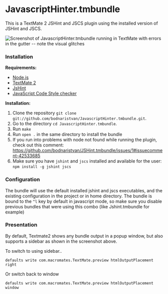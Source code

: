 JavascriptHinter.tmbundle
===============

This is a TextMate 2 JSHint and JSCS plugin using the installed version of JSHint and JSCS.

![Screenshot of JavascriptHinter.tmbundle running in TextMate with errors in the gutter -- note the visual glitches](https://cloud.githubusercontent.com/assets/710358/4801130/a284aa1c-5e2d-11e4-9a9a-2153961a88c8.png)


### Installation ###

**Requirements:**

- [Node.js][nodejs]
- [TextMate 2][textmate]
- [JsHint][jshint]
- [JavaScript Code Style checker][jscs]

[nodejs]: http://www.nodejs.org
[textmate]: https://github.com/textmate/textmate
[jshint]: http://jshint.com/
[jscs]: https://github.com/jscs-dev/node-jscs

**Installation:**

1.  Clone the repository `git clone git://github.com/bodnaristvan/JavascriptHinter.tmbundle.git`.
2.  Go to the directory `cd JavascriptHinter.tmbundle`.
3.  Run `make`
4.  Run `open .` in the same directory to install the bundle
5.  If you run into problems with node not found while running the plugin, check out this comment: https://github.com/bodnaristvan/JSHint.tmbundle/issues/1#issuecomment-42533685
6.  Make sure you have `jshint` and `jscs` installed and available for the user: `npm install -g jshint jscs`

### Configuration ###

The bundle will use the default installed jshint and jscs executables, and the existing configuration in the project or in home directory.
The bundle is bound to the `^l` key by default in javascript mode, so make sure you disable previous bundles that were using this combo (like Jshint.tmbundle for example)


### Presentation ###

By default, Textmate2 shows any bundle output in a popup window, but also supports a sidebar as shown in the screenshot above.

To switch to using sidebar..

`defaults write com.macromates.TextMate.preview htmlOutputPlacement right`

Or switch back to window

`defaults write com.macromates.TextMate.preview htmlOutputPlacement window`

